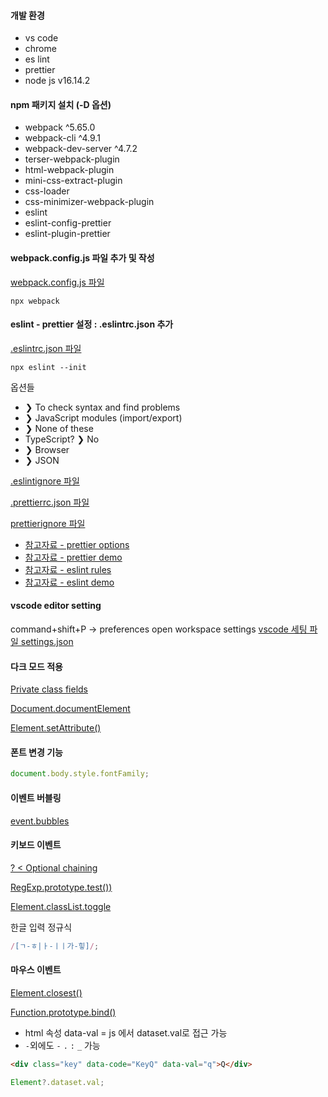 #### 개발 환경

- vs code
- chrome
- es lint
- prettier
- node js v16.14.2

#### npm 패키지 설치 (-D 옵션)

- webpack ^5.65.0
- webpack-cli ^4.9.1
- webpack-dev-server ^4.7.2
- terser-webpack-plugin
- html-webpack-plugin
- mini-css-extract-plugin
- css-loader
- css-minimizer-webpack-plugin
- eslint
- eslint-config-prettier
- eslint-plugin-prettier

#### webpack.config.js 파일 추가 및 작성

[webpack.config.js 파일 ](./webpack.config.js)

```Shell
npx webpack
```

#### eslint - prettier 설정 : .eslintrc.json 추가

[.eslintrc.json 파일](./.eslintrc.json)

```Shell
npx eslint --init
```

옵션들

- ❯ To check syntax and find problems
- ❯ JavaScript modules (import/export)
- ❯ None of these
- TypeScript? ❯ No
- ❯ Browser
- ❯ JSON

[.eslintignore 파일](./.eslintignore)

[.prettierrc.json 파일](./.prettierrc.json)

[prettierignore 파일](./.prettierignore)

- [참고자료 - prettier options](https://prettier.io/docs/en/options.html)
- [참고자료 - prettier demo ](https://prettier.io/playground/)
- [참고자료 - eslint rules ](https://eslint.org/docs/latest/rules/)
- [참고자료 - eslint demo](https://eslint.org/play/)

#### vscode editor setting

command+shift+P -> preferences open workspace settings
[vscode 세팅 파일 settings.json](./.vscode/settings.json)

#### 다크 모드 적용

[Private class fields](https://developer.mozilla.org/ko/docs/Web/JavaScript/Reference/Classes/Private_class_fields)

[Document.documentElement](https://developer.mozilla.org/ko/docs/Web/API/Document/documentElement)

[Element.setAttribute()](https://developer.mozilla.org/en-US/docs/Web/API/Element/setAttribute)

#### 폰트 변경 기능

```js
document.body.style.fontFamily;
```

#### 이벤트 버블링

[event.bubbles](https://developer.mozilla.org/ko/docs/Web/API/Event/bubbles)

#### 키보드 이벤트

[? < Optional chaining](https://developer.mozilla.org/ko/docs/Web/JavaScript/Reference/Operators/Optional_chaining)

[RegExp.prototype.test())](https://developer.mozilla.org/ko/docs/Web/JavaScript/Reference/Global_Objects/RegExp/test)

[Element.classList.toggle](https://developer.mozilla.org/en-US/docs/Web/API/Element/classList)

한글 입력 정규식

```js
/[ㄱ-ㅎ|ㅏ-ㅣㅣ가-힣]/;
```

#### 마우스 이벤트

[Element.closest()](https://developer.mozilla.org/ko/docs/Web/API/Element/closest)

[Function.prototype.bind()](https://developer.mozilla.org/ko/docs/Web/JavaScript/Reference/Global_Objects/Function/bind)

- html 속성 data-val = js 에서 dataset.val로 접근 가능
- `-`외에도 `-` `.` `:` `_` 가능

```html
<div class="key" data-code="KeyQ" data-val="q">Q</div>
```

```js
Element?.dataset.val;
```

